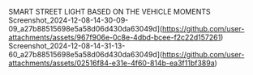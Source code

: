 SMART STREET LIGHT BASED ON THE VEHICLE MOMENTS 
Screenshot_2024-12-08-14-30-09-09_a27b88515698e5a58d06d430da63049d](https://github.com/user-attachments/assets/967f906e-0c8e-4dbd-bcee-f2c22d157261)
Screenshot_2024-12-08-14-31-13-60_a27b88515698e5a58d06d430da63049d](https://github.com/user-attachments/assets/02516f84-e31e-4f60-814b-ea3f11bf389a)
